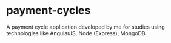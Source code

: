 # payment-cycles
A payment cycle application developed by me for studies using technologies like AngularJS, Node (Express), MongoDB
